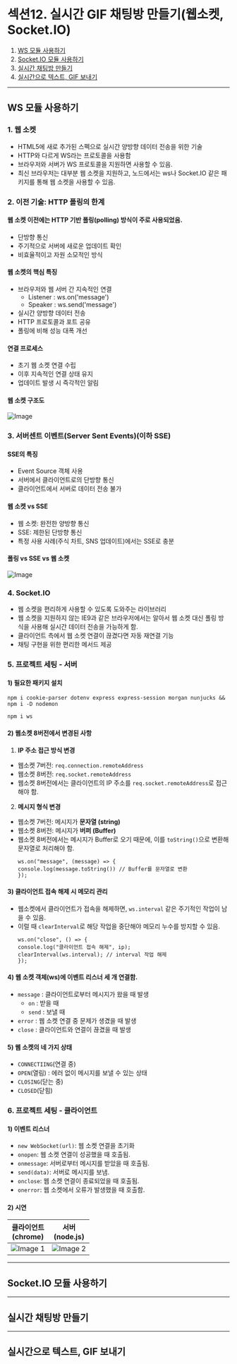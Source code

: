 # 섹션12. 실시간 GIF 채팅방 만들기(웹소켓, Socket.IO)

1. [WS 모듈 사용하기](#ws-모듈-사용하기)
2. [Socket.IO 모듈 사용하기](#socketio-모듈-사용하기)
3. [실시간 채팅방 만들기](#실시간-채팅방-만들기)
4. [실시간으로 텍스트, GIF 보내기](#실시간으로-텍스트-gif-보내기)

---

## WS 모듈 사용하기

### 1. 웹 소켓
- HTML5에 새로 추가된 스펙으로 실시간 양방향 데이터 전송을 위한 기술
- HTTP와 다르게 WS라는 프로토콜을 사용함
- 브라우저와 서버가 WS 프로토콜을 지원하면 사용할 수 있음. 
- 최신 브라우저는 대부분 웹 소켓을 지원하고, 노드에서는 ws나 Socket.IO 같은 패키지를 통해 웹 소켓을 사용할 수 있음.

### 2. 이전 기술: HTTP 폴링의 한계
#### 웹 소켓 이전에는 HTTP 기반 폴링(polling) 방식이 주로 사용되었음.
- 단방향 통신
- 주기적으로 서버에 새로운 업데이트 확인
- 비효율적이고 자원 소모적인 방식

#### 웹 소켓의 핵심 특징
- 브라우저와 웹 서버 간 지속적인 연결
    - Listener : ws.on('message')
    - Speaker : ws.send('message')
- 실시간 양방향 데이터 전송
- HTTP 프로토콜과 포트 공유
- 폴링에 비해 성능 대폭 개선

#### 연결 프로세스
- 초기 웹 소켓 연결 수립
- 이후 지속적인 연결 상태 유지
- 업데이트 발생 시 즉각적인 알림

#### 웹 소켓 구조도
![Image](https://github.com/user-attachments/assets/f2beeda8-5558-45fa-9a23-7bfd426ea028)

### 3. 서버센트 이벤트(Server Sent Events)(이하 SSE)

#### SSE의 특징
- Event Source 객체 사용
- 서버에서 클라이언트로의 단방향 통신
- 클라이언트에서 서버로 데이터 전송 불가

#### 웹 소켓 vs SSE
- 웹 소켓: 완전한 양방향 통신
- SSE: 제한된 단방향 통신
- 특정 사용 사례(주식 차트, SNS 업데이트)에서는 SSE로 충분

#### 폴링 vs SSE vs 웹 소켓
![Image](https://github.com/user-attachments/assets/74df207a-5496-49ec-a217-7bf58dd094fc)

### 4. Socket.IO
- 웹 소켓을 편리하게 사용할 수 있도록 도와주는 라이브러리
- 웹 소켓을 지원하지 않는 IE9과 같은 브라우저에서는 알아서 웹 소켓 대신 폴링 방식을 사용해 실시간 데이터 전송을 가능하게 함.
- 클라이언트 측에서 웹 소켓 연결이 끊겼다면 자동 재연결 기능
- 채팅 구현을 위한 편리한 메서드 제공

### 5. 프로젝트 세팅 - 서버
#### 1) 필요한 패키지 설치
```
npm i cookie-parser dotenv express express-session morgan nunjucks && npm i -D nodemon
```
```
npm i ws
```

#### 2) 웹소켓 8버전에서 변경된 사항

1. <b>IP 주소 접근 방식 변경</b>
- 웹소켓 7버전: `req.connection.remoteAddress`
- 웹소켓 8버전: `req.socket.remoteAddress`
- 웹소켓 8버전에서는 클라이언트의 IP 주소를 `req.socket.remoteAddress`로 접근해야 함.

2. <b>메시지 형식 변경</b>
- 웹소켓 7버전: 메시지가 <b>문자열 (string)</b>
- 웹소켓 8버전: 메시지가 <b>버퍼 (Buffer)</b>
- 웹소켓 8버전에서는 메시지가 Buffer로 오기 때문에, 이를 `toString()`으로 변환해 문자열로 처리해야 함.
    ```
    ws.on("message", (message) => {
    console.log(message.toString()) // Buffer를 문자열로 변환
    });
    ```

#### 3) 클라이언트 접속 해제 시 메모리 관리
- 웹소켓에서 클라이언트가 접속을 해제하면, `ws.interval` 같은 주기적인 작업이 남을 수 있음.
- 이럴 때 `clearInterval`로 해당 작업을 중단해야 메모리 누수를 방지할 수 있음.
    ```
    ws.on("close", () => {
    console.log("클라이언트 접속 해제", ip);
    clearInterval(ws.interval); // interval 작업 해제
    });
    ```

#### 4) 웹 소켓 객체(ws)에 이벤트 리스너 세 개 연결함.
- `message` : 클라이언트로부터 메시지가 왔을 때 발생
    - `on` : 받을 때
    - `send` : 보낼 때
- `error` : 웹 소켓 연결 중 문제가 생겼을 때 발생
- `close` : 클라이언트와 연결이 끊겼을 때 발생

#### 5) 웹 소켓의 네 가지 상태
- `CONNECTIING`(연결 중)
- `OPEN`(열림) : 에러 없이 메시지를 보낼 수 있는 상태
- `CLOSING`(닫는 중)
- `CLOSED`(닫힘)

### 6. 프로젝트 세팅 - 클라이언트

#### 1) 이벤트 리스너

- `new WebSocket(url)`: 웹 소켓 연결을 초기화
- `onopen`: 웹 소켓 연결이 성공했을 때 호출됨.
- `onmessage`: 서버로부터 메시지를 받았을 때 호출됨.
- `send(data)`: 서버로 메시지를 보냄.
- `onclose`: 웹 소켓 연결이 종료되었을 때 호출됨.
- `onerror`: 웹 소켓에서 오류가 발생했을 때 호출함.

#### 2) 시연
| 클라이언트 <br> (chrome) | 서버 <br> (node.js) |
|----------|----------|
| ![Image 1](https://github.com/user-attachments/assets/ceb71095-7a79-4c2e-9d26-8940e9fbc6f0) | ![Image 2](https://github.com/user-attachments/assets/5747bdd4-755a-40f1-956f-0f9ec3553cbe) |


---

## Socket.IO 모듈 사용하기

---

## 실시간 채팅방 만들기

---

## 실시간으로 텍스트, GIF 보내기
